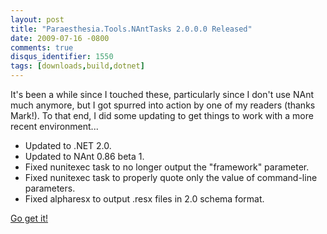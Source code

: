 ```yaml
---
layout: post
title: "Paraesthesia.Tools.NAntTasks 2.0.0.0 Released"
date: 2009-07-16 -0800
comments: true
disqus_identifier: 1550
tags: [downloads,build,dotnet]
---
```

It's been a while since I touched these, particularly since I don't use
NAnt much anymore, but I got spurred into action by one of my readers
(thanks Mark!). To that end, I did some updating to get things to work
with a more recent environment...

- Updated to .NET 2.0.
- Updated to NAnt 0.86 beta 1.
- Fixed nunitexec task to no longer output the "framework" parameter.
- Fixed nunitexec task to properly quote only the value of
    command-line parameters.
- Fixed alpharesx to output .resx files in 2.0 schema format.

[Go get
it!](/archive/2007/01/29/paraesthesia.tools.nanttasks-custom-nant-tasks.aspx)

